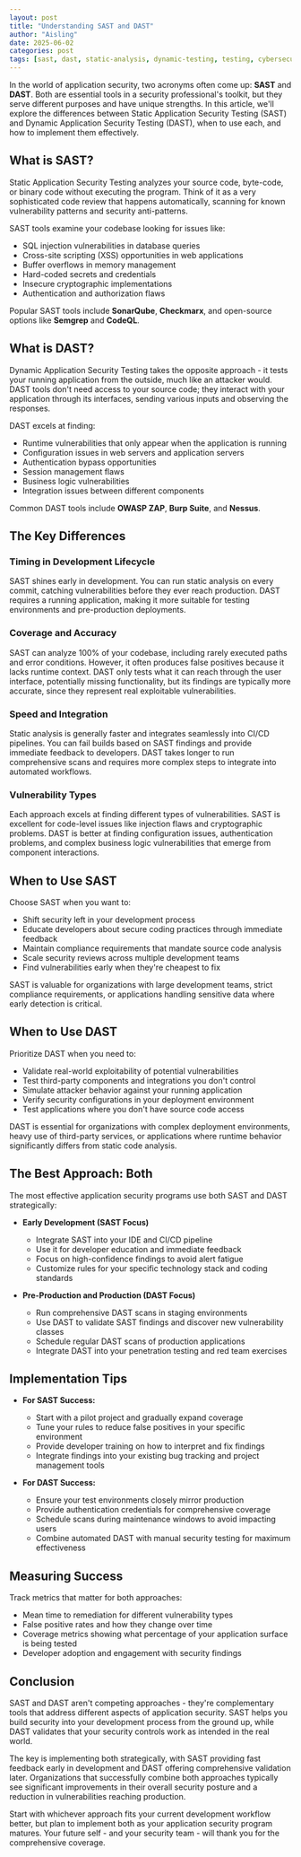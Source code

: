 ```yaml
---
layout: post
title: "Understanding SAST and DAST"
author: "Aisling"
date: 2025-06-02
categories: post
tags: [sast, dast, static-analysis, dynamic-testing, testing, cybersecurity]
---
```


In the world of application security, two acronyms often come up: **SAST** and **DAST**. Both are essential tools in a security professional's toolkit, but they serve different purposes and have unique strengths. In this article, we'll explore the differences between Static Application Security Testing (SAST) and Dynamic Application Security Testing (DAST), when to use each, and how to implement them effectively.

## What is SAST?

Static Application Security Testing analyzes your source code, byte-code, or binary code without executing the program. Think of it as a very sophisticated code review that happens automatically, scanning for known vulnerability patterns and security anti-patterns.

SAST tools examine your codebase looking for issues like:

* SQL injection vulnerabilities in database queries
* Cross-site scripting (XSS) opportunities in web applications
* Buffer overflows in memory management
* Hard-coded secrets and credentials
* Insecure cryptographic implementations
* Authentication and authorization flaws

Popular SAST tools include **SonarQube**, **Checkmarx**, and open-source options like **Semgrep** and **CodeQL**.

## What is DAST?

Dynamic Application Security Testing takes the opposite approach - it tests your running application from the outside, much like an attacker would. DAST tools don't need access to your source code; they interact with your application through its interfaces, sending various inputs and observing the responses.

DAST excels at finding:

* Runtime vulnerabilities that only appear when the application is running
* Configuration issues in web servers and application servers
* Authentication bypass opportunities
* Session management flaws
* Business logic vulnerabilities
* Integration issues between different components

Common DAST tools include **OWASP ZAP**, **Burp Suite**, and **Nessus**.

## The Key Differences

### Timing in Development Lifecycle

SAST shines early in development. You can run static analysis on every commit, catching vulnerabilities before they ever reach production. DAST requires a running application, making it more suitable for testing environments and pre-production deployments.

### Coverage and Accuracy

SAST can analyze 100% of your codebase, including rarely executed paths and error conditions. However, it often produces false positives because it lacks runtime context. DAST only tests what it can reach through the user interface, potentially missing functionality, but its findings are typically more accurate, since they represent real exploitable vulnerabilities.

### Speed and Integration

Static analysis is generally faster and integrates seamlessly into CI/CD pipelines. You can fail builds based on SAST findings and provide immediate feedback to developers. DAST takes longer to run comprehensive scans and requires more complex steps to integrate into automated workflows.

### Vulnerability Types

Each approach excels at finding different types of vulnerabilities. SAST is excellent for code-level issues like injection flaws and cryptographic problems. DAST is better at finding configuration issues, authentication problems, and complex business logic vulnerabilities that emerge from component interactions.

## When to Use SAST

Choose SAST when you want to:

* Shift security left in your development process
* Educate developers about secure coding practices through immediate feedback
* Maintain compliance requirements that mandate source code analysis
* Scale security reviews across multiple development teams
* Find vulnerabilities early when they're cheapest to fix

SAST is valuable for organizations with large development teams, strict compliance requirements, or applications handling sensitive data where early detection is critical.

## When to Use DAST

Prioritize DAST when you need to:

* Validate real-world exploitability of potential vulnerabilities
* Test third-party components and integrations you don't control
* Simulate attacker behavior against your running application
* Verify security configurations in your deployment environment
* Test applications where you don't have source code access

DAST is essential for organizations with complex deployment environments, heavy use of third-party services, or applications where runtime behavior significantly differs from static code analysis.

## The Best Approach: Both

The most effective application security programs use both SAST and DAST strategically:

* **Early Development (SAST Focus)**
  * Integrate SAST into your IDE and CI/CD pipeline
  * Use it for developer education and immediate feedback
  * Focus on high-confidence findings to avoid alert fatigue
  * Customize rules for your specific technology stack and coding standards

* **Pre-Production and Production (DAST Focus)**
  * Run comprehensive DAST scans in staging environments
  * Use DAST to validate SAST findings and discover new vulnerability classes
  * Schedule regular DAST scans of production applications
  * Integrate DAST into your penetration testing and red team exercises

## Implementation Tips

* **For SAST Success:**
  * Start with a pilot project and gradually expand coverage
  * Tune your rules to reduce false positives in your specific environment
  * Provide developer training on how to interpret and fix findings
  * Integrate findings into your existing bug tracking and project management tools

* **For DAST Success:**
  * Ensure your test environments closely mirror production
  * Provide authentication credentials for comprehensive coverage
  * Schedule scans during maintenance windows to avoid impacting users
  * Combine automated DAST with manual security testing for maximum effectiveness

## Measuring Success

Track metrics that matter for both approaches:

* Mean time to remediation for different vulnerability types
* False positive rates and how they change over time
* Coverage metrics showing what percentage of your application surface is being tested
* Developer adoption and engagement with security findings

## Conclusion

SAST and DAST aren't competing approaches - they're complementary tools that address different aspects of application security. SAST helps you build security into your development process from the ground up, while DAST validates that your security controls work as intended in the real world.

The key is implementing both strategically, with SAST providing fast feedback early in development and DAST offering comprehensive validation later. Organizations that successfully combine both approaches typically see significant improvements in their overall security posture and a reduction in vulnerabilities reaching production.

Start with whichever approach fits your current development workflow better, but plan to implement both as your application security program matures. Your future self - and your security team - will thank you for the comprehensive coverage.